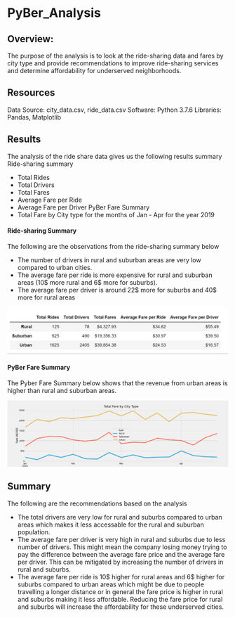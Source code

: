 # PyBer_Analysis
## Overview:
The purpose of the analysis is to look at the ride-sharing data and fares by city type and provide recommendations to improve ride-sharing services and determine affordability for underserved neighborhoods.

## Resources
Data Source: city_data.csv, ride_data.csv
Software: Python 3.7.6
Libraries: Pandas, Matplotlib

## Results
The analysis of the ride share data gives us the following results summary
Ride-sharing summary
- Total Rides
- Total Drivers
- Total Fares
- Average Fare per Ride
- Average Fare per Driver
PyBer Fare Summary
- Total Fare by City type for the months of Jan - Apr for the year 2019

#### Ride-sharing Summary
The following are the observations from the ride-sharing summary below
- The number of drivers in rural and suburban areas are very low compared to urban cities.
- The average fare per ride is more expensive for rural and suburban areas (10$ more rural and 6$ more for suburbs).
- The average fare per driver is around 22$ more for suburbs and 40$ more for rural areas

![image](https://github.com/vijayabme/PyBer_Analysis/blob/main/analysis/PyBer_RideSharing_Summary.png)

 
#### PyBer Fare Summary
The Pyber Fare Summary below shows that the revenue from urban areas is higher than rural and suburban areas.

![image](https://github.com/vijayabme/PyBer_Analysis/blob/main/analysis/PyBer_fare_summary.png)

## Summary
The following are the recommendations based on the analysis
- The total drivers are very low for rural and suburbs compared to urban areas which makes it less accessable for the rural and suburban population.
- The average fare per driver is very high in rural and suburbs due to less number of drivers. This might mean the company losing money trying to pay the difference between the average fare price and the average fare per driver. This can be mitigated by increasing the number of drivers in rural and suburbs.
- The average fare per ride is 10$ higher for rural areas and 6$ higher for suburbs compared to urban areas which might be due to people travelling a longer distance or in general the fare price is higher in rural and suburbs making it less affordable. Reducing the fare price for rural and suburbs will increase the affordability for these underserved cities.
